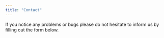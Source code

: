 ```yaml
---
title: "Contact"
---
```




If you notice any problems or bugs please do not hesitate to inform us by filling out the form below.

